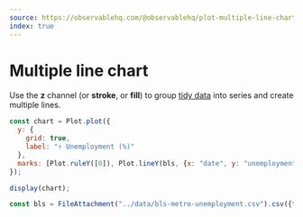 ```yaml
---
source: https://observablehq.com/@observablehq/plot-multiple-line-chart
index: true
---
```


# Multiple line chart

Use the **z** channel (or **stroke**, or **fill**) to group [tidy data](https://r4ds.had.co.nz/tidy-data.html) into series and create multiple lines.

```js echo
const chart = Plot.plot({
  y: {
    grid: true,
    label: "↑ Unemployment (%)"
  },
  marks: [Plot.ruleY([0]), Plot.lineY(bls, {x: "date", y: "unemployment", z: "division"})]
});

display(chart);
```

```js echo
const bls = FileAttachment("../data/bls-metro-unemployment.csv").csv({typed: true});
```
